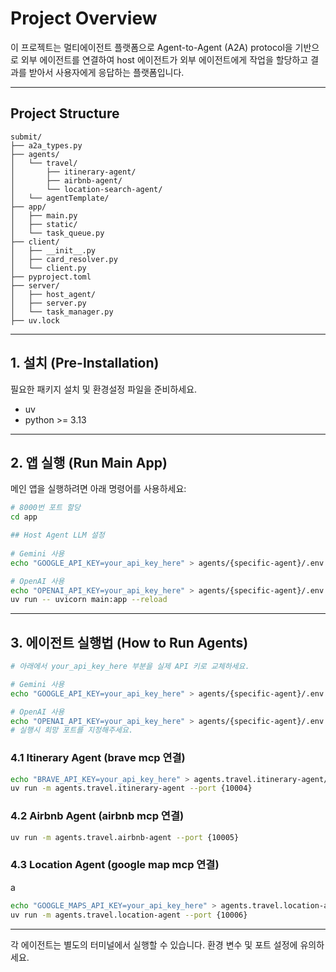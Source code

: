 # Project Overview

이 프로젝트는 멀티에이전트 플랫폼으로 Agent-to-Agent (A2A) protocol을 기반으로 외부 에이전트를 연결하여 host 에이전트가 외부 에이전트에게 작업을 할당하고 결과를 받아서 사용자에게 응답하는 플랫폼입니다.

---

## Project Structure

```
submit/
├── a2a_types.py
├── agents/
│   └── travel/
│       ├── itinerary-agent/
│       ├── airbnb-agent/
│       └── location-search-agent/
│   └── agentTemplate/
├── app/
│   ├── main.py
│   ├── static/
│   └── task_queue.py
├── client/
│   ├── __init__.py
│   ├── card_resolver.py
│   └── client.py
├── pyproject.toml
├── server/
│   ├── host_agent/
│   ├── server.py
│   └── task_manager.py
├── uv.lock
```

---

## 1. 설치 (Pre-Installation)

필요한 패키지 설치 및 환경설정 파일을 준비하세요.

- uv
- python >= 3.13

---

## 2. 앱 실행 (Run Main App)

메인 앱을 실행하려면 아래 명령어를 사용하세요:

```bash
# 8000번 포트 할당
cd app

## Host Agent LLM 설정
 
# Gemini 사용
echo "GOOGLE_API_KEY=your_api_key_here" > agents/{specific-agent}/.env

# OpenAI 사용
echo "OPENAI_API_KEY=your_api_key_here" > agents/{specific-agent}/.env
uv run -- uvicorn main:app --reload
```

---

## 3. 에이전트 실행법 (How to Run Agents)

```bash
# 아래에서 your_api_key_here 부분을 실제 API 키로 교체하세요.

# Gemini 사용
echo "GOOGLE_API_KEY=your_api_key_here" > agents/{specific-agent}/.env

# OpenAI 사용
echo "OPENAI_API_KEY=your_api_key_here" > agents/{specific-agent}/.env
# 실행시 희망 포트를 지정해주세요.

```

### 4.1 Itinerary Agent (brave mcp 연결)

```bash
echo "BRAVE_API_KEY=your_api_key_here" > agents.travel.itinerary-agent/.env
uv run -m agents.travel.itinerary-agent --port {10004}
```

### 4.2 Airbnb Agent (airbnb mcp 연결)

```bash
uv run -m agents.travel.airbnb-agent --port {10005}
```

### 4.3 Location Agent (google map mcp 연결)
a
```bash
echo "GOOGLE_MAPS_API_KEY=your_api_key_here" > agents.travel.location-agent/.env
uv run -m agents.travel.location-agent --port {10006}
```

---

각 에이전트는 별도의 터미널에서 실행할 수 있습니다. 환경 변수 및 포트 설정에 유의하세요.


